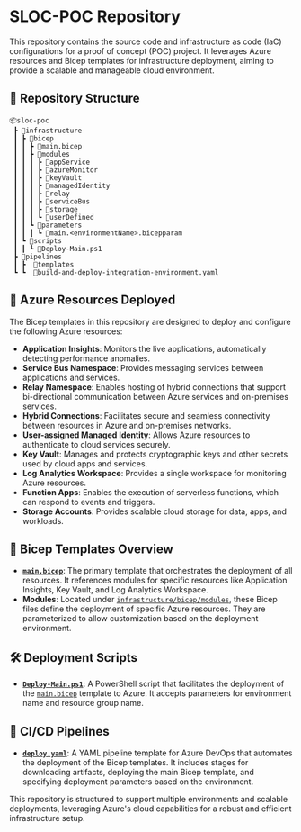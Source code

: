 # SLOC-POC Repository

This repository contains the source code and infrastructure as code (IaC) configurations for a proof of concept (POC) project. It leverages Azure resources and Bicep templates for infrastructure deployment, aiming to provide a scalable and manageable cloud environment.

## 📂 Repository Structure

```
📦sloc-poc
 ┣ 📂infrastructure
 ┃ ┣ 📂bicep
 ┃ ┃ ┣ 📜main.bicep
 ┃ ┃ ┣ 📂modules
 ┃ ┃ ┃ ┣ 📂appService
 ┃ ┃ ┃ ┣ 📂azureMonitor
 ┃ ┃ ┃ ┣ 📂keyVault
 ┃ ┃ ┃ ┣ 📂managedIdentity
 ┃ ┃ ┃ ┣ 📂relay
 ┃ ┃ ┃ ┣ 📂serviceBus
 ┃ ┃ ┃ ┣ 📂storage     
 ┃ ┃ ┃ ┗ 📂userDefined
 ┃ ┃ ┗ 📂parameters
 ┃ ┃ ┃ ┗ 📜main.<environmentName>.bicepparam
 ┃ ┗ 📂scripts
 ┃ ┃ ┗ 📜Deploy-Main.ps1
 ┣ 📂pipelines
 ┃ ┣  📂templates
 ┗ ┗  📜build-and-deploy-integration-environment.yaml
```

## 🚀 Azure Resources Deployed

The Bicep templates in this repository are designed to deploy and configure the following Azure resources:

- **Application Insights**: Monitors the live applications, automatically detecting performance anomalies.
- **Service Bus Namespace**: Provides messaging services between applications and services.
- **Relay Namespace**: Enables hosting of hybrid connections that support bi-directional communication between Azure services and on-premises services.
- **Hybrid Connections**: Facilitates secure and seamless connectivity between resources in Azure and on-premises networks.
- **User-assigned Managed Identity**: Allows Azure resources to authenticate to cloud services securely.
- **Key Vault**: Manages and protects cryptographic keys and other secrets used by cloud apps and services.
- **Log Analytics Workspace**: Provides a single workspace for monitoring Azure resources.
- **Function Apps**: Enables the execution of serverless functions, which can respond to events and triggers.
- **Storage Accounts**: Provides scalable cloud storage for data, apps, and workloads.

## 📜 Bicep Templates Overview

- **[`main.bicep`](/infrastructure/bicep/main.bicep)**: The primary template that orchestrates the deployment of all resources. It references modules for specific resources like Application Insights, Key Vault, and Log Analytics Workspace.
- **Modules**: Located under [`infrastructure/bicep/modules`](/infrastructure/bicep/modules), these Bicep files define the deployment of specific Azure resources. They are parameterized to allow customization based on the deployment environment.

## 🛠 Deployment Scripts

- **[`Deploy-Main.ps1`](infrastructure/scripts/Deploy-Main.ps1)**: A PowerShell script that facilitates the deployment of the [`main.bicep`](/infrastructure/bicep/main.bicep") template to Azure. It accepts parameters for environment name and resource group name.

## 🔄 CI/CD Pipelines

- **[`deploy.yaml`](pipelines/templates/deploy.yaml)**: A YAML pipeline template for Azure DevOps that automates the deployment of the Bicep templates. It includes stages for downloading artifacts, deploying the main Bicep template, and specifying deployment parameters based on the environment.

This repository is structured to support multiple environments and scalable deployments, leveraging Azure's cloud capabilities for a robust and efficient infrastructure setup.